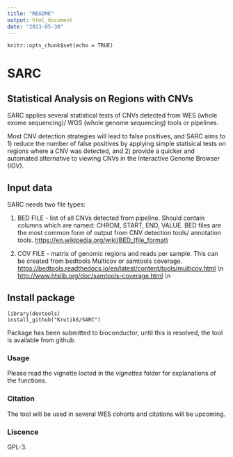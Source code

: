 ```yaml
---
title: "README"
output: html_document
date: "2023-05-30"
---
```


```{r setup, include=FALSE}
knitr::opts_chunk$set(echo = TRUE)
```
# SARC

## Statistical Analysis on Regions with CNVs

SARC applies several statistical tests of CNVs detected from WES (whole exome sequencing)/ WGS (whole genome sequencing) tools or pipelines. 

Most CNV detection strategies will lead to false positives, and SARC aims to 1) reduce the number of false positives by applying simple statisical tests on regions where a CNV was detected, and 2) provide a quicker and automated alternative to viewing CNVs in the Interactive Genome Browser (IGV). 

## Input data

SARC needs two file types:

1. BED FILE - list of all CNVs detected from pipeline. Should contain columns which are named: CHROM, START, END, VALUE. BED files are the most common form of output from CNV detection tools/ annotation tools.
https://en.wikipedia.org/wiki/BED_(file_format)

2. COV FILE - matrix of genomic regions and reads per sample. This can be created from bedtools Multicov or samtools coverage.
https://bedtools.readthedocs.io/en/latest/content/tools/multicov.html \n
http://www.htslib.org/doc/samtools-coverage.html \n

## Install package

```
library(devtools)
install_github("Krutik6/SARC")
```

Package has been submitted to bioconductor, until this is resolved, the tool is available from github. 

### Usage

Please read the vignette locted in the *vignettes* folder for explanations of the functions.

### Citation

The tool will be used in several WES cohorts and citations will be upcoming.

### Liscence

GPL-3.
